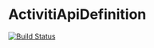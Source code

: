 # ActivitiApiDefinition

[![Build Status](https://travis-ci.org/trahloff/moodleTravisTest.svg?branch=master)](https://travis-ci.org/trahloff/moodleTravisTest)
